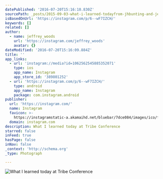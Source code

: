 ```yaml
---
datePublished: '2016-07-20T15:16:10.830Z'
sourcePath: _posts/2015-09-03-what-i-learned-todayfrom-jhbunting-and-jeffgoins-tribe.md
isBasedOnUrl: 'https://instagram.com/p/6--wF7IZCH/'
keywords: []
related: []
author:
  - name: jeffrey_woods
    url: 'https://instagram.com/jeffrey_woods'
    avatar: {}
dateModified: '2016-07-20T15:16:09.884Z'
title: ''
app_links:
  - url: 'instagram://media?id=1062562545885352071'
    type: ios
    app_name: Instagram
    app_store_id: '389801252'
  - url: 'https://instagram.com/p/6--wF7IZCH/'
    type: android
    app_name: Instagram
    package: com.instagram.android
publisher:
  url: 'https://instagram.com/'
  name: Instagram
  favicon: >-
    https://instagramstatic-a.akamaihd.net/bluebar/7dce084/images/ico/favicon.ico
  domain: instagram.com
description: What I learned today at Tribe Conference
starred: false
inFeed: true
hasPage: false
inNav: false
_context: 'http://schema.org'
_type: Photograph

---
```

![What I learned today at Tribe Conference](https://s3-us-west-2.amazonaws.com/the-grid-img/p/e3dcd2eef7bef26a98f66c223bcb73077895a366.jpg)